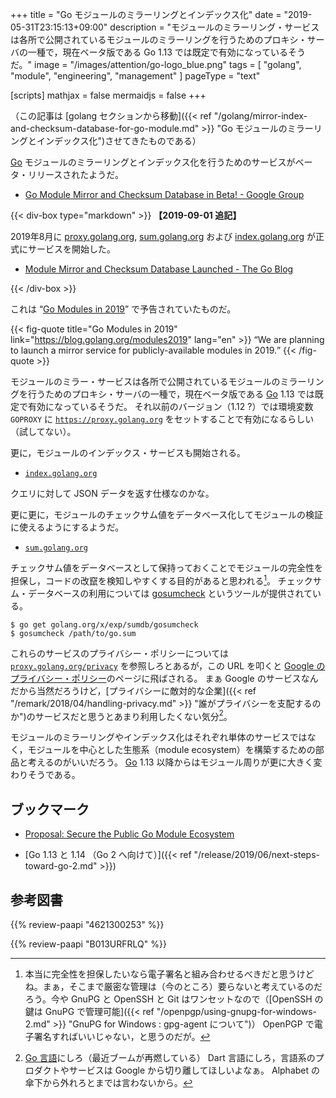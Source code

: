 +++
title = "Go モジュールのミラーリングとインデックス化"
date =  "2019-05-31T23:15:13+09:00"
description = "モジュールのミラーリング・サービスは各所で公開されているモジュールのミラーリングを行うためのプロキシ・サーバの一種で，現在ベータ版である Go 1.13 では既定で有効になっているそうだ。"
image = "/images/attention/go-logo_blue.png"
tags = [ "golang", "module", "engineering", "management" ]
pageType = "text"

[scripts]
  mathjax = false
  mermaidjs = false
+++

（この記事は [golang セクションから移動]({{< ref "/golang/mirror-index-and-checksum-database-for-go-module.md" >}} "Go モジュールのミラーリングとインデックス化")させてきたものである）

[Go] モジュールのミラーリングとインデックス化を行うためのサービスがベータ・リリースされたようだ。

- [Go Module Mirror and Checksum Database in Beta! - Google Group](https://groups.google.com/forum/#!topic/golang-announce/0wo8cOhGuAI)

{{< div-box type="markdown" >}}
**【2019-09-01 追記】**

2019年8月に [proxy.golang.org], [sum.golang.org] および [index.golang.org] が正式にサービスを開始した。

- [Module Mirror and Checksum Database Launched - The Go Blog](https://blog.golang.org/module-mirror-launch)

[proxy.golang.org]: https://proxy.golang.org/
[sum.golang.org]: https://sum.golang.org/
[index.golang.org]: https://index.golang.org/
{{< /div-box >}}

これは “[Go Modules in 2019](https://blog.golang.org/modules2019 "Go Modules in 2019 - The Go Blog")” で予告されていたものだ。

{{< fig-quote title="Go Modules in 2019" link="https://blog.golang.org/modules2019" lang="en" >}}
<q>We are planning to launch a mirror service for publicly-available modules in 2019.</q>
{{< /fig-quote >}}

モジュールのミラー・サービスは各所で公開されているモジュールのミラーリングを行うためのプロキシ・サーバの一種で，現在ベータ版である [Go] 1.13 では既定で有効になっているそうだ。
それ以前のバージョン（1.12 ?）では環境変数 `GOPROXY` に [`https://proxy.golang.org`](https://proxy.golang.org/ "Go modules services") をセットすることで有効になるらしい（試してない）。

更に，モジュールのインデックス・サービスも開始される。

- [`index.golang.org`](https://index.golang.org/)

クエリに対して JSON データを返す仕様なのかな。

更に更に，モジュールのチェックサム値をデータベース化してモジュールの検証に使えるようにするようだ。

- [`sum.golang.org`](https://sum.golang.org/)

チェックサム値をデータベースとして保持っておくことでモジュールの完全性を担保し，コードの改竄を検知しやすくする目的があると思われる[^i1]。
チェックサム・データベースの利用については [gosumcheck](https://godoc.org/golang.org/x/exp/sumdb/gosumcheck "gosumcheck - GoDoc") というツールが提供されている。

[^i1]: 本当に完全性を担保したいなら電子署名と組み合わせるべきだと思うけどね。まぁ，そこまで厳密な管理は（今のところ）要らないと考えているのだろう。今や GnuPG と OpenSSH と Git はワンセットなので（[OpenSSH の鍵は GnuPG で管理可能]({{< ref "/openpgp/using-gnupg-for-windows-2.md" >}} "GnuPG for Windows : gpg-agent について")） OpenPGP で電子署名すればいいじゃない，と思うのだが。

```text
$ go get golang.org/x/exp/sumdb/gosumcheck
$ gosumcheck /path/to/go.sum
```

これらのサービスのプライバシー・ポリシーについては [`proxy.golang.org/privacy`](http://proxy.golang.org/privacy) を参照しろとあるが，この URL を叩くと [Google のプライバシー・ポリシー](https://policies.google.com/privacy)のページに飛ばされる。
まぁ Google のサービスなんだから当然だろうけど，[プライバシーに敵対的な企業]({{< ref "/remark/2018/04/handling-privacy.md" >}} "誰がプライバシーを支配するのか")のサービスだと思うとあまり利用したくない気分[^lang1]。

[^lang1]: [Go 言語]にしろ（最近ブームが再燃している） Dart 言語にしろ，言語系のプロダクトやサービスは Google から切り離してほしいよなぁ。 Alphabet の傘下から外れろとまでは言わないから。

モジュールのミラーリングやインデックス化はそれぞれ単体のサービスではなく，モジュールを中心とした生態系（module ecosystem）を構築するための部品と考えるのがいいだろう。
[Go] 1.13 以降からはモジュール周りが更に大きく変わりそうである。

## ブックマーク

- [Proposal: Secure the Public Go Module Ecosystem](https://go.googlesource.com/proposal/+/master/design/25530-sumdb.md)

- [Go 1.13 と 1.14 （Go 2 へ向けて）]({{< ref "/release/2019/06/next-steps-toward-go-2.md" >}})

[Go 言語]: https://golang.org/ "The Go Programming Language"
[Go]: https://golang.org/ "The Go Programming Language"

## 参考図書

{{% review-paapi "4621300253" %}} <!-- プログラミング言語Go -->

{{% review-paapi "B013URFRLQ" %}} <!-- [まとめ買い] 超人ロック　ミラーリング -->

